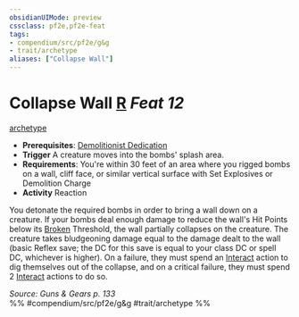```yaml
---
obsidianUIMode: preview
cssclass: pf2e,pf2e-feat
tags:
- compendium/src/pf2e/g&g
- trait/archetype
aliases: ["Collapse Wall"]
---
```

# Collapse Wall  [R](/rules/core-rulebook/chapter-9-playing-the-game.md#Actions "Reaction") *Feat 12*  
[archetype](/rules/traits/archetype.md)  

- **Prerequisites**: [Demolitionist Dedication](/compendium/feats/demolitionist-dedication-g-g.md)
- **Trigger** A creature moves into the bombs' splash area.
- **Requirements**: You're within 30 feet of an area where you rigged bombs on a wall, cliff face, or similar vertical surface with Set Explosives or Demolition Charge
- **Activity** Reaction

You detonate the required bombs in order to bring a wall down on a creature. If your bombs deal enough damage to reduce the wall's Hit Points below its [Broken](/rules/conditions.md#Broken) Threshold, the wall partially collapses on the creature. The creature takes bludgeoning damage equal to the damage dealt to the wall (basic Reflex save; the DC for this save is equal to your class DC or spell DC, whichever is higher). On a failure, they must spend an [Interact](/rules/actions/interact.md) action to dig themselves out of the collapse, and on a critical failure, they must spend 2 [Interact](/rules/actions/interact.md) actions to do so.

*Source: Guns & Gears p. 133*  
%% #compendium/src/pf2e/g&g #trait/archetype %%